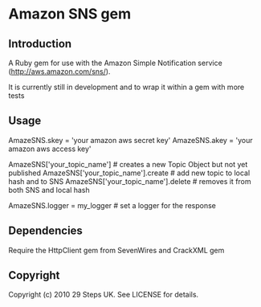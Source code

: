 Amazon SNS gem
==============

Introduction
---------
A Ruby gem for use with the Amazon Simple Notification service (http://aws.amazon.com/sns/).

It is currently still in development and to wrap it within a gem with more tests



Usage
---------------

AmazeSNS.skey = 'your amazon aws secret key'
AmazeSNS.akey = 'your amazon aws access key'

AmazeSNS['your_topic_name'] # creates a new Topic Object but not yet published
AmazeSNS['your_topic_name'].create # add new topic to local hash and to SNS
AmazeSNS['your_topic_name'].delete # removes it from both SNS and local hash

AmazeSNS.logger = my_logger # set a logger for the response

Dependencies
---------------
Require the HttpClient gem from SevenWires and CrackXML gem

Copyright
---------

Copyright (c) 2010 29 Steps UK. See LICENSE for details.